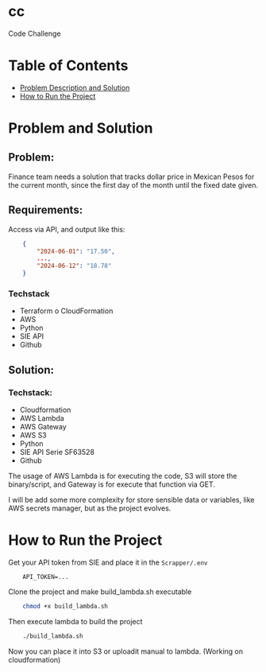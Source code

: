 # cc
Code Challenge


# Table of Contents
- [Problem Description and Solution](#problem-description-and-solution)
- [How to Run the Project](#how-to-run-the-project)

# Problem and Solution

## Problem:

Finance team needs a solution that tracks dollar price in Mexican Pesos for the current month, since the first day of the month until the fixed date given.

## Requirements:

Access via API, and output like this:

```json
    {
        "2024-06-01": "17.50",
        ...,
        "2024-06-12": "18.78"
    }
```

### Techstack

- Terraform o CloudFormation
- AWS
- Python
- SIE API
- Github

## Solution:

### Techstack:

- Cloudformation
- AWS Lambda
- AWS Gateway
- AWS S3
- Python
- SIE API Serie SF63528
- Github

The usage of AWS Lambda is for executing the code, S3 will store the binary/script, and Gateway is for execute that function via GET.

I will be add some more complexity for store sensible data or variables, like AWS secrets manager, but as the project evolves.

# How to Run the Project

Get your API token from SIE and place it in the ```Scrapper/.env```
```
    API_TOKEN=...
```

Clone the project and make build_lambda.sh executable

```bash
    chmod +x build_lambda.sh
```

Then execute lambda to build the project

```bash
    ./build_lambda.sh
```

Now you can place it into S3 or uploadit manual to lambda. (Working on cloudformation)